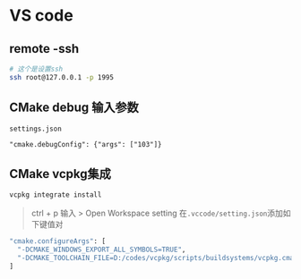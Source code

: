 # VS code

## remote -ssh
```zsh
# 这个是设置ssh
ssh root@127.0.0.1 -p 1995
```

## CMake debug 输入参数
``settings.json``
```
"cmake.debugConfig": {"args": ["103"]}
```

## CMake vcpkg集成
```bash
vcpkg integrate install
```
> ctrl + p 
> 输入 > Open Workspace setting
在``.vccode/setting.json``添加如下键值对
```bash
"cmake.configureArgs": [
  "-DCMAKE_WINDOWS_EXPORT_ALL_SYMBOLS=TRUE",
  "-DCMAKE_TOOLCHAIN_FILE=D:/codes/vcpkg/scripts/buildsystems/vcpkg.cmake"
]
```